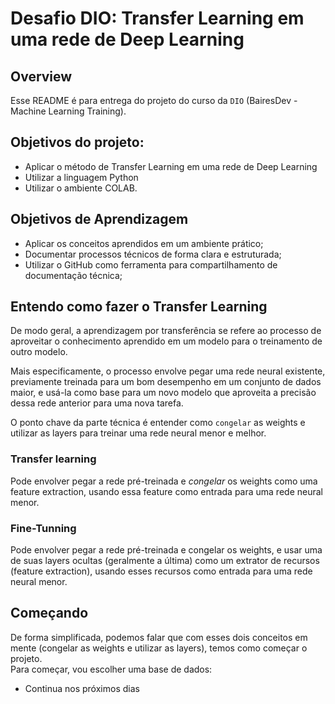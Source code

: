 #  Desafio DIO: Transfer Learning em uma rede de Deep Learning 

## Overview
Esse README é para entrega do projeto do curso da `DIO` (BairesDev - Machine Learning Training).  

## Objetivos do projeto:
- Aplicar o método de Transfer Learning em uma rede de Deep Learning
- Utilizar a linguagem Python
- Utilizar o ambiente COLAB.

## Objetivos de Aprendizagem   
- Aplicar os conceitos aprendidos em um ambiente prático;   
- Documentar processos técnicos de forma clara e estruturada;  
- Utilizar o GitHub como ferramenta para compartilhamento de documentação técnica;  

## Entendo como fazer o Transfer Learning  
De modo geral, a aprendizagem por transferência se refere ao processo de aproveitar o conhecimento aprendido em um modelo para o treinamento de outro modelo.

Mais especificamente, o processo envolve pegar uma rede neural existente, previamente treinada para um bom desempenho em um conjunto de dados maior, e usá-la como base para um novo modelo que aproveita a precisão dessa rede anterior para uma nova tarefa. 

O ponto chave da parte técnica é entender como `congelar` as weights e utilizar as layers para treinar uma rede neural menor e melhor.


### Transfer learning
Pode envolver pegar a rede pré-treinada e *congelar* os weights como uma feature extraction, usando essa feature como entrada para uma rede neural menor.

### Fine-Tunning
Pode envolver pegar a rede pré-treinada e congelar os weights, e usar uma de suas layers ocultas (geralmente a última) como um extrator de recursos (feature extraction), usando esses recursos como entrada para uma rede neural menor.   

## Começando
De forma simplificada, podemos falar que com esses dois conceitos em mente (congelar as weights e utilizar as layers), temos como começar o projeto.  
Para começar, vou escolher uma base de dados:

- Continua nos próximos dias
